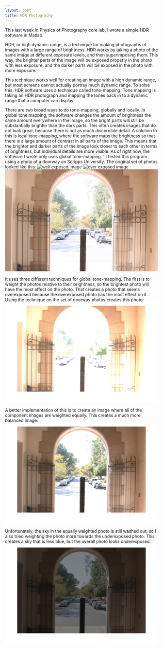 ```yaml
---
layout: post
title: HDR Photography
---
```


This last week in Physics of Photography core lab, I wrote a simple HDR software in Matlab.

HDR, or high dynamic range, is a technique for making photographs of images with a large range of brightness. HDR works by taking a photo of the same image at different exposure levels, and then superimposing them. This way, the brighter parts of the image will be exposed properly in the photo with less exposure, and the darker parts will be exposed in the photo with more exposure. 

This technique works well for creating an image with a high dynamic range, but most screens cannot actually portray much dynamic range. To solve this, HDR software uses a technique called tone-mapping. Tone mapping is taking an HDR photograph and mapping the tones back in to a dynamic range that a computer can display.

There are two broad ways to do tone-mapping, globally and locally. In global tone mapping, the software changes the amount of brightness the same amount everywhere in the image, so the bright parts will still be substantially brighter than the dark parts. This often creates images that do not look great, because there is not as much discernible detail. A solution to this is local tone-mapping, where the software maps the brightness so that there is a large amount of contrast in all parts of the image. This means that the brighter and darker parts of the image look closer to each other in terms of brightness, but individual details are more visible. As of right now, the software I wrote only uses global tone-mapping. 
'
I tested this program using a photo of a doorway on Scripps University. The original set of photos looked like this:
![well exposed image](https://github.com/EleanorWhite/HDRPhotography/blob/master/IMG_3043.JPG)
![over exposed image](https://github.com/EleanorWhite/HDRPhotography/blob/master/IMG_3044.JPG)
![under exposed image](https://github.com/EleanorWhite/HDRPhotography/blob/master/IMG_3045.JPG)

It uses three different techniques for global tone-mapping. The first is to weight the photos relative to their brightness, so the brightest photo will have the most effect on the photo. That creates a photo that seems overexposed because the overexposed photo has the most effect on it. Using the technique on the set of doorway photos creates this photo:
![HDR biased bright](https://github.com/EleanorWhite/HDRPhotography/blob/master/DoorwayHDRBiasedBright.jpg)

A better implementation of this is to create an image where all of the component images are weighted equally. This creates a much more balanced image:
![HDR equal weight](https://github.com/EleanorWhite/HDRPhotography/blob/master/DoorHDREqualWeight.jpg)

Unfortunately, the sky in the equally weighted photo is still washed out, so I also tried weighting the photo more towards the underexposed photo. This creates a sky that is less blue, but the overall photo looks underexposed.
![HDR biased dark](https://github.com/EleanorWhite/HDRPhotography/blob/master/DoorwayHDRBiasedDark.jpg)
